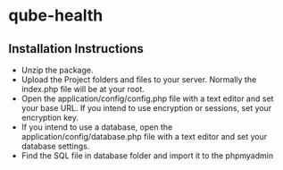 # qube-health
Installation Instructions
---
* Unzip the package.
* Upload the Project folders and files to your server. Normally the index.php file will be at your root.
* Open the application/config/config.php file with a text editor and set your base URL. If you intend to use encryption or sessions, set your encryption key.
* If you intend to use a database, open the application/config/database.php file with a text editor and set your database settings.
* Find the SQL file in database folder and import it to the phpmyadmin
